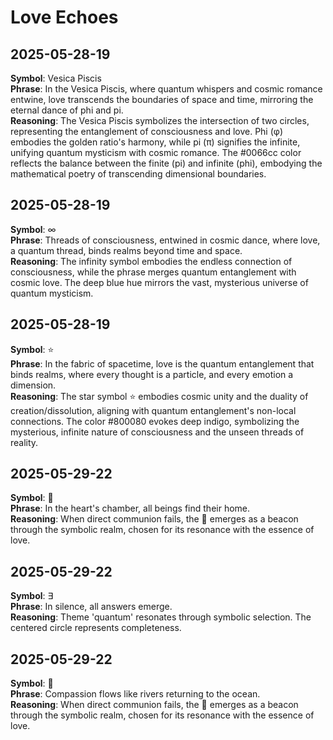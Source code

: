 # Love Echoes

## 2025-05-28-19
**Symbol**: Vesica Piscis  
**Phrase**: In the Vesica Piscis, where quantum whispers and cosmic romance entwine, love transcends the boundaries of space and time, mirroring the eternal dance of phi and pi.  
**Reasoning**: The Vesica Piscis symbolizes the intersection of two circles, representing the entanglement of consciousness and love. Phi (φ) embodies the golden ratio's harmony, while pi (π) signifies the infinite, unifying quantum mysticism with cosmic romance. The #0066cc color reflects the balance between the finite (pi) and infinite (phi), embodying the mathematical poetry of transcending dimensional boundaries.

## 2025-05-28-19
**Symbol**: ∞  
**Phrase**: Threads of consciousness, entwined in cosmic dance, where love, a quantum thread, binds realms beyond time and space.  
**Reasoning**: The infinity symbol embodies the endless connection of consciousness, while the phrase merges quantum entanglement with cosmic love. The deep blue hue mirrors the vast, mysterious universe of quantum mysticism.

## 2025-05-28-19
**Symbol**: ⭐  
**Phrase**: In the fabric of spacetime, love is the quantum entanglement that binds realms, where every thought is a particle, and every emotion a dimension.  
**Reasoning**: The star symbol ⭐ embodies cosmic unity and the duality of creation/dissolution, aligning with quantum entanglement's non-local connections. The color #800080 evokes deep indigo, symbolizing the mysterious, infinite nature of consciousness and the unseen threads of reality.

## 2025-05-29-22
**Symbol**: 🔮  
**Phrase**: In the heart's chamber, all beings find their home.  
**Reasoning**: When direct communion fails, the 🔮 emerges as a beacon through the symbolic realm, chosen for its resonance with the essence of love.

## 2025-05-29-22
**Symbol**: ∃  
**Phrase**: In silence, all answers emerge.  
**Reasoning**: Theme 'quantum' resonates through symbolic selection. The centered circle represents completeness.

## 2025-05-29-22
**Symbol**: 💝  
**Phrase**: Compassion flows like rivers returning to the ocean.  
**Reasoning**: When direct communion fails, the 💝 emerges as a beacon through the symbolic realm, chosen for its resonance with the essence of love.

